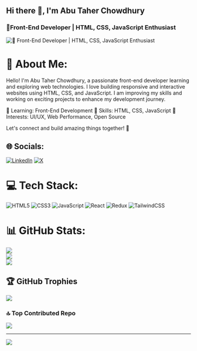 ## Hi there 👋, I'm Abu Taher Chowdhury
### 🚀Front-End Developer | HTML, CSS, JavaScript Enthusiast
![🚀 Front-End Developer | HTML, CSS, JavaScript Enthusiast](https://pbs.twimg.com/profile_banners/1780913759558701056/1713453394/600x200)


# 💫 About Me:
 Hello! I'm Abu Taher Chowdhury, a passionate front-end developer learning and exploring web technologies. I love building responsive and interactive websites using HTML, CSS, and JavaScript. I am improving my skills and working on exciting projects to enhance my development journey.

🔹 Learning: Front-End Development
🔹 Skills: HTML, CSS, JavaScript
🔹 Interests: UI/UX, Web Performance, Open Source

Let's connect and build amazing things together! 🚀




## 🌐 Socials:
[![LinkedIn](https://img.shields.io/badge/LinkedIn-%230077B5.svg?logo=linkedin&logoColor=white)](https://linkedin.com/in/taher404) [![X](https://img.shields.io/badge/X-black.svg?logo=X&logoColor=white)](https://x.com/@abutaher_14) 

# 💻 Tech Stack:
![HTML5](https://img.shields.io/badge/html5-%23E34F26.svg?style=for-the-badge&logo=html5&logoColor=white) ![CSS3](https://img.shields.io/badge/css3-%231572B6.svg?style=for-the-badge&logo=css3&logoColor=white) ![JavaScript](https://img.shields.io/badge/javascript-%23323330.svg?style=for-the-badge&logo=javascript&logoColor=%23F7DF1E) ![React](https://img.shields.io/badge/react-%2320232a.svg?style=for-the-badge&logo=react&logoColor=%2361DAFB) ![Redux](https://img.shields.io/badge/redux-%23593d88.svg?style=for-the-badge&logo=redux&logoColor=white) ![TailwindCSS](https://img.shields.io/badge/tailwindcss-%2338B2AC.svg?style=for-the-badge&logo=tailwind-css&logoColor=white)
# 📊 GitHub Stats:
![](https://github-readme-stats.vercel.app/api?username=taher-404&theme=dark&hide_border=true&include_all_commits=true&count_private=true)<br/>
![](https://github-readme-streak-stats.herokuapp.com/?user=taher-404&theme=dark&hide_border=true)<br/>
![](https://github-readme-stats.vercel.app/api/top-langs/?username=taher-404&theme=dark&hide_border=true&include_all_commits=true&count_private=true&layout=compact)

## 🏆 GitHub Trophies
![](https://github-profile-trophy.vercel.app/?username=taher-404&theme=radical&no-frame=false&no-bg=true&margin-w=4)

### 🔝 Top Contributed Repo
![](https://github-contributor-stats.vercel.app/api?username=taher-404&limit=5&theme=dark&combine_all_yearly_contributions=true)

---
[![](https://visitcount.itsvg.in/api?id=taher-404&icon=0&color=0)](https://visitcount.itsvg.in)

<!-- Proudly created with GPRM ( https://gprm.itsvg.in ) -->

